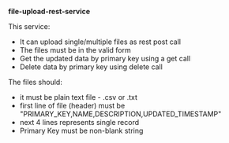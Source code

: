 **file-upload-rest-service** 

This service: 
* It can upload single/multiple files as rest post call
* The files must be in the valid form 
* Get the updated data by primary key using a get call
* Delete data by primary key using delete call

The files should:
* it must be plain text file - .csv or .txt
* first line of file (header) must be "PRIMARY_KEY,NAME,DESCRIPTION,UPDATED_TIMESTAMP"
* next 4 lines represents single record
* Primary Key must be non-blank string 